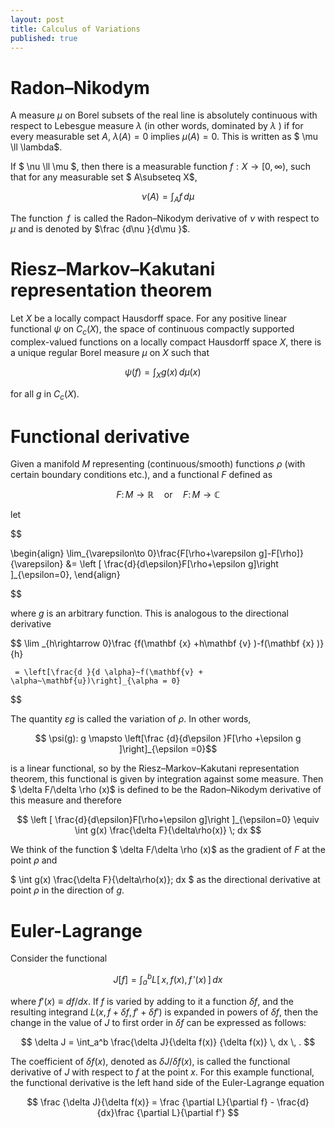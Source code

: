 ```yaml
---
layout: post
title: Calculus of Variations
published: true
---
```


# Radon–Nikodym


A measure $\mu$  on Borel subsets of the real line is absolutely continuous with respect to Lebesgue measure $\lambda$  (in other words, dominated by  $\lambda$ ) if for every measurable set  $A$,  $\lambda(A) = 0$ implies $\mu(A)=0$. This is written as $ \mu \ll \lambda$.

If $ \nu \ll \mu $, then there is a measurable function $f:X\rightarrow [0,\infty )$, such that for any measurable set $ A\subseteq X$,

$$
 \nu (A)=\int _{A}f\,d\mu 
 $$
 
The function  $f$  is called the Radon–Nikodym derivative of $\nu$ with respect to $\mu$ and is denoted by  $\frac {d\nu }{d\mu }$.

# Riesz–Markov–Kakutani representation theorem

Let $X$ be a locally compact Hausdorff space. For any positive linear functional  $\psi$  on $C_c(X)$, the space of continuous compactly supported complex-valued functions on a locally compact Hausdorff space $X$, there is a unique regular Borel measure $\mu$ on $X$ such that

$$  \psi(f) = \int_X g(x) \, d \mu(x) \quad $$

for all $g$ in $C_c(X)$.

# Functional derivative

Given a manifold $M$ representing (continuous/smooth) functions $\rho$ (with certain boundary conditions etc.), and a functional $F$ defined as

$$F\colon M \rightarrow \mathbb{R} \quad \mbox{or} \quad F\colon M \rightarrow \mathbb{C} $$

let

$$

\begin{align}
 \lim_{\varepsilon\to 0}\frac{F[\rho+\varepsilon g]-F[\rho]}{\varepsilon} &= \left [ \frac{d}{d\epsilon}F[\rho+\epsilon g]\right ]_{\epsilon=0},
\end{align}

$$

where  $g$  is an arbitrary function. This is analogous to the directional derivative

$$
  \lim _{h\rightarrow 0}\frac {f(\mathbf {x} +h\mathbf {v} )-f(\mathbf {x} )}{h}
  
     = \left[\frac{d }{d \alpha}~f(\mathbf{v} + \alpha~\mathbf{u})\right]_{\alpha = 0}


$$

The quantity $\varepsilon g$ is called the variation of $\rho$. In other words,

$$ \psi(g): g \mapsto \left[\frac  {d}{d\epsilon }F[\rho +\epsilon g ]\right]_{\epsilon =0}$$

is a linear functional, so by the Riesz–Markov–Kakutani representation theorem, this functional is given by integration against some measure. Then  $ \delta F/\delta \rho (x)$ is defined to be the Radon–Nikodym derivative of this measure and therefore

$$
\left [ \frac{d}{d\epsilon}F[\rho+\epsilon g]\right ]_{\epsilon=0} \equiv \int g(x) \frac{\delta F}{\delta\rho(x)} \; dx 
$$

We think of the function $ \delta F/\delta \rho (x)$ as the gradient of $F$ at the point $\rho$ and

$ \int  g(x) \frac{\delta F}{\delta\rho(x)}\; dx $
as the directional derivative at point $\rho$ in the direction of $g$.

# Euler-Lagrange

Consider the functional

$$
J[f]=\int _{a}^{b}L[\,x,f(x),f\,'(x)\,]\,dx
$$

where $f'(x) \equiv df/dx$. If $f$ is varied by adding to it a function $\delta f$, and the resulting integrand $L(x, f +\delta f, f '+\delta f ′)$ is expanded in powers of $\delta f$, then the change in the value of $J$ to first order in $\delta f$ can be expressed as follows:

$$
 \delta J = \int_a^b  \frac{\delta J}{\delta f(x)} {\delta f(x)} \, dx \, . 
 $$
 
The coefficient of $\delta f(x)$, denoted as $\delta J/\delta f(x)$, is called the functional derivative of $J$ with respect to $f$ at the point $x$. For this example functional, the functional derivative is the left hand side of the Euler-Lagrange equation

$$
\frac {\delta J}{\delta f(x)} = \frac {\partial L}{\partial f} - \frac{d}{dx}\frac {\partial L}{\partial f'}
$$
